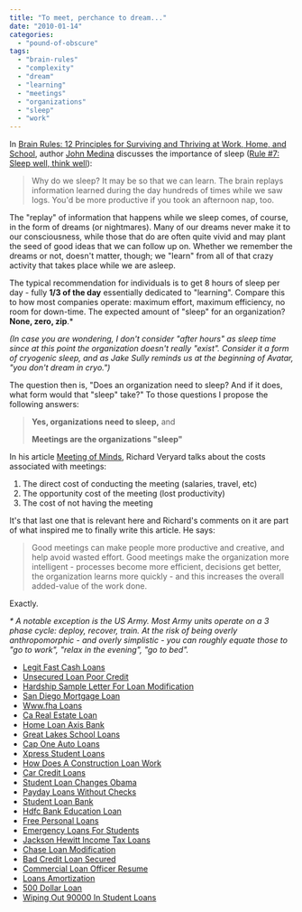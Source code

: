 ```yaml
---
title: "To meet, perchance to dream..."
date: "2010-01-14"
categories: 
  - "pound-of-obscure"
tags: 
  - "brain-rules"
  - "complexity"
  - "dream"
  - "learning"
  - "meetings"
  - "organizations"
  - "sleep"
  - "work"
---
```


In [Brain Rules: 12 Principles for Surviving and Thriving at Work, Home, and School](http://www.amazon.com/gp/product/0979777747?ie=UTF8&tag=gbrettmiller-20&linkCode=as2&camp=1789&creative=9325&creativeASIN=0979777747), author [John Medina](http://www.johnmedina.com/) discusses the importance of sleep ([Rule #7: Sleep well, think well](http://www.brainrules.net/sleep)):

> Why do we sleep? It may be so that we can learn. The brain replays information learned during the day hundreds of times while we saw logs. You'd be more productive if you took an afternoon nap, too.

The "replay" of information that happens while we sleep comes, of course, in the form of dreams (or nightmares). Many of our dreams never make it to our consciousness, while those that do are often quite vivid and may plant the seed of good ideas that we can follow up on. Whether we remember the dreams or not, doesn't matter, though; we "learn" from all of that crazy activity that takes place while we are asleep.

The typical recommendation for individuals is to get 8 hours of sleep per day - fully **1/3 of the day** essentially dedicated to "learning". Compare this to how most companies operate: maximum effort, maximum efficiency, no room for down-time. The expected amount of "sleep" for an organization? **None, zero, zip**.\*

_(In case you are wondering, I don't consider "after hours" as sleep time since at this point the organization doesn't really "exist". Consider it a form of cryogenic sleep, and as Jake Sully reminds us at the beginning of Avatar, "you don't dream in cryo.")_

The question then is, "Does an organization need to sleep? And if it does, what form would that "sleep" take?" To those questions I propose the following answers:

> **Yes, organizations need to sleep,** and
> 
> **Meetings are the organizations "sleep"**

In his article [Meeting of Minds](http://demandingchange.blogspot.com/2010/01/meeting-of-minds.html), Richard Veryard talks about the costs associated with meetings:

1. The direct cost of conducting the meeting (salaries, travel, etc)
2. The opportunity cost of the meeting (lost productivity)
3. The cost of not having the meeting

It's that last one that is relevant here and Richard's comments on it are part of what inspired me to finally write this article. He says:

> Good meetings can make people more productive and creative, and help avoid wasted effort. Good meetings make the organization more intelligent - processes become more efficient, decisions get better, the organization learns more quickly - and this increases the overall added-value of the work done.

Exactly.

_\* A notable exception is the US Army. Most Army units operate on a 3 phase cycle: deploy, recover, train. At the risk of being overly anthropomorphic - and overly simplistic - you can roughly equate those to "go to work", "relax in the evening", "go to bed"._

- [Legit Fast Cash Loans](http://www.franklinny.org/?Legit-Fast-Cash-Loans)
- [Unsecured Loan Poor Credit](http://gbbkolejka.pl/?Unsecured-Loan-Poor-Credit)
- [Hardship Sample Letter For Loan Modification](http://usasportgroup.com/?Hardship-Sample-Letter-For-Loan-Modification)
- [San Diego Mortgage Loan](http://www.mariebo.org/?San-Diego-Mortgage-Loan)
- [Www.fha Loans](http://www.franklinny.org/?Www.fha-Loans)
- [Ca Real Estate Loan](http://www.amarysia.gr/?Ca-Real-Estate-Loan)
- [Home Loan Axis Bank](http://gbbkolejka.pl/?Home-Loan-Axis-Bank)
- [Great Lakes School Loans](http://www.amarysia.gr/?Great-Lakes-School-Loans)
- [Cap One Auto Loans](http://www.amarysia.gr/?Cap-One-Auto-Loans)
- [Xpress Student Loans](http://www.franklinny.org/?Xpress-Student-Loans)
- [How Does A Construction Loan Work](http://gbbkolejka.pl/?How-Does-A-Construction-Loan-Work)
- [Car Credit Loans](http://www.franklinny.org/?Car-Credit-Loans)
- [Student Loan Changes Obama](http://gbbkolejka.pl/?Student-Loan-Changes-Obama)
- [Payday Loans Without Checks](http://www.mariebo.org/?Payday-Loans-Without-Checks)
- [Student Loan Bank](http://usasportgroup.com/?Student-Loan-Bank)
- [Hdfc Bank Education Loan](http://www.franklinny.org/?Hdfc-Bank-Education-Loan)
- [Free Personal Loans](http://www.consejocafe.org/?Free-Personal-Loans)
- [Emergency Loans For Students](http://www.franklinny.org/?Emergency-Loans-For-Students)
- [Jackson Hewitt Income Tax Loans](http://www.amarysia.gr/?Jackson-Hewitt-Income-Tax-Loans)
- [Chase Loan Modification](http://www.mariebo.org/?Chase-Loan-Modification)
- [Bad Credit Loan Secured](http://usasportgroup.com/?Bad-Credit-Loan-Secured)
- [Commercial Loan Officer Resume](http://www.mariebo.org/?Commercial-Loan-Officer-Resume)
- [Loans Amortization](http://www.franklinny.org/?Loans-Amortization)
- [500 Dollar Loan](http://www.amarysia.gr/?500-Dollar-Loan)
- [Wiping Out 90000 In Student Loans](http://gbbkolejka.pl/?Wiping-Out-90000-In-Student-Loans)
